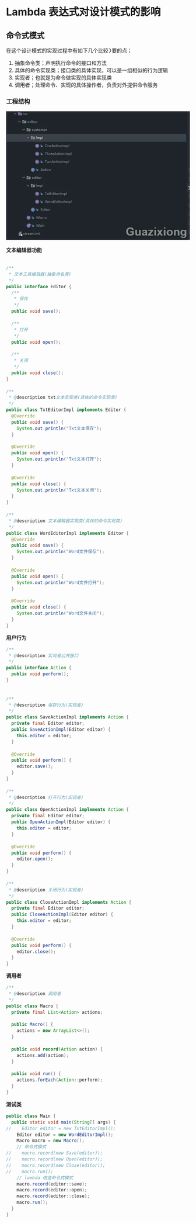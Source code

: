 # Lambda 表达式对设计模式的影响

## 命令式模式

在这个设计模式的实现过程中有如下⼏个⽐较᯿要的点；

1. 抽象命令类；声明执⾏命令的接⼝和⽅法
2. 具体的命令实现类；接⼝类的具体实现，可以是⼀组相似的⾏为逻辑
3. 实现者；也就是为命令做实现的具体实现类
4. 调⽤者；处理命令、实现的具体操作者，负责对外提供命令服务

### 工程结构

![1700311791051](Lambda%20%E8%A1%A8%E8%BE%BE%E5%BC%8F%E5%AF%B9%E8%AE%BE%E8%AE%A1%E6%A8%A1%E5%BC%8F%E7%9A%84%E5%BD%B1%E5%93%8D.assets/1700311791051.webp)

**文本编辑器功能**

```java

/**
 * 文本工具编辑器(抽象命名类)
 */
public interface Editor {
  /**
   * 保存
   */
  public void save();

  /**
   * 打开
   */
  public void open();

  /**
   * 关闭
   */
  public void close();
}

/**
 * @description txt文本实现类(具体的命令实现类)
 */
public class TxtEditorImpl implements Editor {
  @Override
  public void save() {
    System.out.println("Txt文本保存");
  }

  @Override
  public void open() {
    System.out.println("Txt文本打开");
  }

  @Override
  public void close() {
    System.out.println("Txt文本关闭");
  }
}

/**
 * @description 文本编辑器实现类(具体的命令实现类)
 */
public class WordEditorImpl implements Editor {
  @Override
  public void save() {
    System.out.println("Word文件保存");
  }

  @Override
  public void open() {
    System.out.println("Word文件打开");
  }

  @Override
  public void close() {
    System.out.println("Word文件关闭");
  }
}
```

**用户行为**

```java
/**
 * @description 实现者公共接口
 */
public interface Action {
  public void perform();
}


/**
 * @description 保存行为(实现者)
 */
public class SaveActionImpl implements Action {
  private final Editor editor;
  public SaveActionImpl(Editor editor) {
    this.editor = editor;
  }

  @Override
  public void perform() {
    editor.save();
  }
}

/**
 * @description 打开行为(实现者)
 */
public class OpenActionImpl implements Action {
  private final Editor editor;
  public OpenActionImpl(Editor editor) {
    this.editor = editor;
  }

  @Override
  public void perform() {
    editor.open();
  }
}

/**
 * @description 关闭行为(实现者)
 */
public class CloseActionImpl implements Action {
  private final Editor editor;
  public CloseActionImpl(Editor editor) {
    this.editor = editor;
  }

  @Override
  public void perform() {
    editor.close();
  }
}
```

**调⽤者**

```java
/**
 * @description 调用者
 */
public class Macro {
  private final List<Action> actions;

  public Macro() {
    actions = new ArrayList<>();
  }

  public void record(Action action) {
    actions.add(action);
  }

  public void run() {
    actions.forEach(Action::perform);
  }
}
```

**测试类**

```java
public class Main {
  public static void main(String[] args) {
//    Editor editor = new TxtEditorImpl();
    Editor editor = new WordEditorImpl();
    Macro macro = new Macro();
    // 命令式模式
//    macro.record(new Save(editor));
//    macro.record(new Open(editor));
//    macro.record(new Close(editor));
//    macro.run();
    // lambda 改造命令式模式
    macro.record(editor::save);
    macro.record(editor::open);
    macro.record(editor::close);
    macro.run();
  }
}
```

